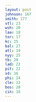 ```yaml
---
layout: post
johnson: 167
smith: 177
stl: 23
wsh: 20
laa: 18
tor: 17
kc: 25
bal: 27
atl: 19
nyy: 25
tb: 28
lad: 22
pit: 22
sd: 16
phi: 24
cle: 22
bos: 20
cin: 16
---
```

